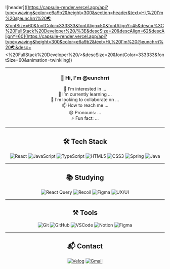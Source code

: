 <!-- 배너 -->
![header]([https://capsule-render.vercel.app/api?type=waving&color=e6a9b2&height=300&section=header&text=Hi,%20I'm%20@eunchrri%20🌏&fontSize=60&fontColor=333333&fontAlign=50&fontAlignY=45&desc=%3C%20FullStack%20Developer%20/%3E&descSize=20&descAlign=62&descAlignY=60](https://capsule-render.vercel.app/api?type=waving&height=300&color=e6a9b2&text=Hi,%20I'm%20@eunchrri%20🌏&desc=	<%20FullStack%20Developer%20/>&descSize=20&fontColor=333333&fontSize=60&animation=twinkling))


---

<div align="center">

  
### 👋 Hi, I'm @eunchrri  
👀 I’m interested in ...  
🌱 I’m currently learning ...  
💖 I’m looking to collaborate on ...  
📫 How to reach me ...  
😄 Pronouns: ...  
⚡ Fun fact: ...  
  
---

## 🛠️ Tech Stack

![React](https://img.shields.io/badge/React-61DAFB?style=flat&logo=react&logoColor=white)
![JavaScript](https://img.shields.io/badge/JavaScript-F7DF1E?style=flat&logo=javascript&logoColor=black)
![TypeScript](https://img.shields.io/badge/TypeScript-3178C6?style=flat&logo=typescript&logoColor=white)
![HTML5](https://img.shields.io/badge/HTML5-E34F26?style=flat&logo=html5&logoColor=white)
![CSS3](https://img.shields.io/badge/CSS3-1572B6?style=flat&logo=css3&logoColor=white)
![Spring](https://img.shields.io/badge/Spring-6DB33F?style=flat&logo=spring&logoColor=white)
![Java](https://img.shields.io/badge/Java-007396?style=flat&logo=java&logoColor=white)

---

## 📚 Studying

![React Query](https://img.shields.io/badge/ReactQuery-FF4154?style=flat&logo=react-query&logoColor=white)
![Recoil](https://img.shields.io/badge/Recoil-007AF4?style=flat&logo=recoil&logoColor=white)
![Figma](https://img.shields.io/badge/Figma-F24E1E?style=flat&logo=figma&logoColor=white)
![UX/UI](https://img.shields.io/badge/UX%2FUI-FCC624?style=flat&logo=protonmail&logoColor=black)

---

## ⚒️ Tools

![Git](https://img.shields.io/badge/Git-F05032?style=flat&logo=git&logoColor=white)
![GitHub](https://img.shields.io/badge/GitHub-181717?style=flat&logo=github&logoColor=white)
![VSCode](https://img.shields.io/badge/VSCode-007ACC?style=flat&logo=visual-studio-code&logoColor=white)
![Notion](https://img.shields.io/badge/Notion-000000?style=flat&logo=notion&logoColor=white)
![Figma](https://img.shields.io/badge/Figma-F24E1E?style=flat&logo=figma&logoColor=white)

---

## 📬 Contact

[![Velog](https://img.shields.io/badge/Velog-20C997?style=flat&logo=velog&logoColor=white)](https://velog.io/@eunchrri)
[![Gmail](https://img.shields.io/badge/eunchrri@gmail.com-D14836?style=flat&logo=gmail&logoColor=white)](mailto:eunchrri@gmail.com)

</div>

